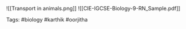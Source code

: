 ![[Transport in animals.png]]
![[CIE-IGCSE-Biology-9-RN_Sample.pdf]]

Tags: #biology #karthik #oorjitha